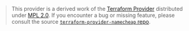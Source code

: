 > This provider is a derived work of the [Terraform Provider](https://github.com/namecheap/terraform-provider-namecheap)
> distributed under [MPL 2.0](https://www.mozilla.org/en-US/MPL/2.0/). If you encounter a bug or missing feature,
> please consult the source [`terraform-provider-namecheap` repo](https://github.com/namecheap/terraform-provider-namecheap/issues).
